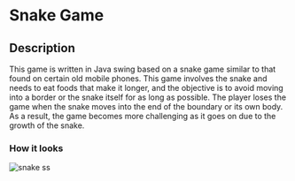 # Snake Game

## Description

This game is written in Java swing based on a snake game similar to that found on certain old mobile phones. This game involves the snake and needs to eat foods that make it longer, and the objective is to avoid moving into a border or the snake itself for as long as possible. The player loses the game when the snake moves into the end of the boundary or its own body. As a result, the game becomes more challenging as it goes on due to the growth of the snake.

### How it looks
![snake ss](https://user-images.githubusercontent.com/34453409/128609249-b45b5e55-343c-487f-8edf-e6fe666e4168.png)


